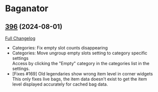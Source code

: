# Baganator

## [396](https://github.com/Baganator/Baganator/tree/396) (2024-08-01)
[Full Changelog](https://github.com/Baganator/Baganator/compare/395...396) 

- Categories: Fix empty slot counts disappearing  
- Categories: Move ungroup empty slots setting to category specific settings  
    Access by clicking the "Empty" category in the categories list in the  
    settings.  
- [Fixes #169] Old legendaries show wrong item level in corner widgets  
    This only fixes live bags, the item data doesn't exist to get the item  
    level displayed accurately for cached bag data.  

